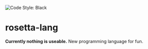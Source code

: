 ![Code Style: Black](https://img.shields.io/badge/code%20style-black-000000.svg)
# rosetta-lang
**Currently nothing is useable.**
New programming language for fun.
<!--stackedit_data:
eyJoaXN0b3J5IjpbMjc2MTI1MTI1LC0xNDI0NzY2ODE5XX0=
-->
